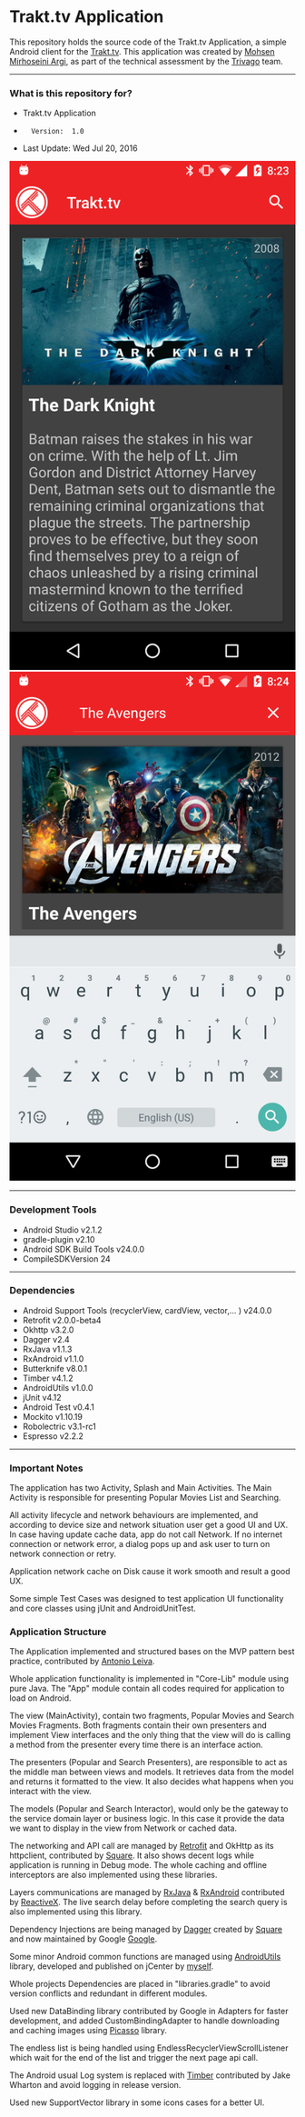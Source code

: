 Trakt.tv Application
===========================

This repository holds the source code of the Trakt.tv Application, a simple Android client for the [Trakt.tv](http://trakt.tv).
This application was created by [Mohsen Mirhoseini Argi](http://mirhoseini.com), as part of the technical assessment by the [Trivago](http://trivago.com) team.

--------------------
### What is this repository for? ###

* Trakt.tv Application
*       Version:  1.0
* Last Update: Wed Jul 20, 2016

![Screenshot](screenshot1.png)
![Screenshot](screenshot2.png)

--------------------
### Development Tools ###

* Android Studio v2.1.2
* gradle-plugin v2.10
* Android SDK Build Tools v24.0.0
* CompileSDKVersion 24

--------------------
### Dependencies ###

* Android Support Tools (recyclerView, cardView, vector,... ) v24.0.0
* Retrofit v2.0.0-beta4
* Okhttp v3.2.0
* Dagger v2.4
* RxJava v1.1.3
* RxAndroid v1.1.0
* Butterknife v8.0.1
* Timber v4.1.2
* AndroidUtils v1.0.0
* jUnit v4.12
* Android Test v0.4.1
* Mockito v1.10.19
* Robolectric v3.1-rc1
* Espresso v2.2.2

--------------------
### Important Notes ###

The application has two Activity, Splash and Main Activities. The Main Activity is responsible for presenting Popular Movies List and Searching.

All activity lifecycle and network behaviours are implemented, and according to device size and network situation user get a good UI and UX. In case having update cache data, app do not call Network. If no internet connection or network error, a dialog pops up and ask user to turn on network connection or retry.

Application network cache on Disk cause it work smooth and result a good UX.

Some simple Test Cases was designed to test application UI functionality and core classes using jUnit and AndroidUnitTest.

### Application Structure ###

The Application implemented and structured bases on the MVP pattern best practice, contributed by [Antonio Leiva](http://antonioleiva.com/mvp-android/).

Whole application functionality is implemented in "Core-Lib" module using pure Java. The "App" module contain all codes required for application to load on Android.

The view (MainActivity), contain two fragments, Popular Movies and Search Movies Fragments. Both fragments contain their own presenters and implement View interfaces and the only thing that the view will do is calling a method from the presenter every time there is an interface action.

The presenters (Popular and Search Presenters), are responsible to act as the middle man between views and models. It retrieves data from the model and returns it formatted to the view. It also decides what happens when you interact with the view.

The models (Popular and Search Interactor), would only be the gateway to the service domain layer or business logic. In this case it provide the data we want to display in the view from Network or cached data.

The networking and API call are managed by [Retrofit](http://square.github.io/retrofit/) and OkHttp as its httpclient, contributed by [Square](http://square.github.io). It also shows decent logs while application is running in Debug mode. The whole caching and offline interceptors are also implemented using these libraries. 

Layers communications are managed by [RxJava](https://github.com/ReactiveX/RxJava) & [RxAndroid](https://github.com/ReactiveX/RxAndroid) contributed by [ReactiveX](http://reactivex.io). The live search delay before completing the search query is also implemented using this library.

Dependency Injections are being managed by [Dagger](https://github.com/google/dagger) created by [Square](http://square.github.io) and now maintained by Google [Google](http://google.github.io/dagger/).

Some minor Android common functions are managed using [AndroidUtils](https://github.com/mmirhoseini/utils) library, developed and published on jCenter by [myself](http://mirhoseini.com).

Whole projects Dependencies are placed in "libraries.gradle" to avoid version conflicts and redundant in different modules.

Used new DataBinding library contributed by Google in Adapters for faster development, and added CustomBindingAdapter to handle downloading and caching images using [Picasso](http://square.github.io/picasso/) library.

The endless list is being handled using EndlessRecyclerViewScrollListener which wait for the end of the list and trigger the next page api call.

The Android usual Log system is replaced with [Timber](https://github.com/JakeWharton/timber) contributed by Jake Wharton and avoid logging in release version.

Used new SupportVector library in some icons cases for a better UI.
